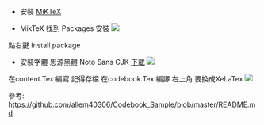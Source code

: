 * 安裝 [MiKTeX](https://miktex.org/download)

* MikTeX 找到 Packages 安裝
![](https://i.imgur.com/wdw9xSq.jpg)



點右鍵 Install package


* 安裝字體  思源黑體 Noto Sans CJK [下載](https://123.briian.com/forum.php?mod=viewthread&tid=4148)
![](https://i.imgur.com/axLKefe.png)




在content.Tex 編寫 記得存檔
在codebook.Tex 編譯 右上角 要換成XeLaTex
![](https://i.imgur.com/nsiVnhO.png)


參考:
https://github.com/allem40306/Codebook_Sample/blob/master/README.md
